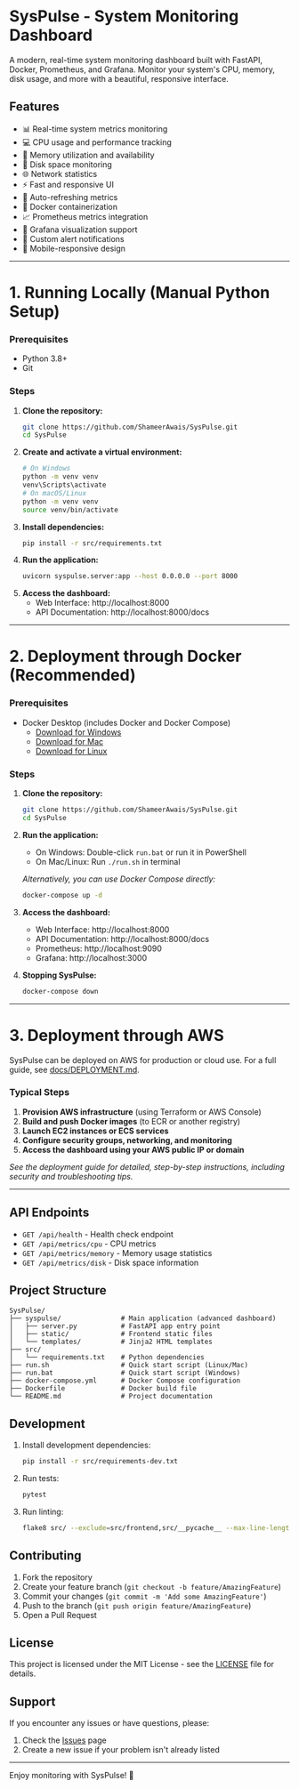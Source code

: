 # SysPulse - System Monitoring Dashboard

A modern, real-time system monitoring dashboard built with FastAPI, Docker, Prometheus, and Grafana. Monitor your system's CPU, memory, disk usage, and more with a beautiful, responsive interface.



## Features

- 📊 Real-time system metrics monitoring
- 💻 CPU usage and performance tracking
- 🧠 Memory utilization and availability
- 💾 Disk space monitoring
- 🌐 Network statistics
- ⚡ Fast and responsive UI
- 🔄 Auto-refreshing metrics
- 🐳 Docker containerization
- 📈 Prometheus metrics integration
- 🎨 Grafana visualization support
- 🔔 Custom alert notifications
- 📱 Mobile-responsive design

---

# 1. Running Locally (Manual Python Setup)

### Prerequisites
- Python 3.8+
- Git

### Steps
1. **Clone the repository:**
   ```bash
   git clone https://github.com/ShameerAwais/SysPulse.git
   cd SysPulse
   ```
2. **Create and activate a virtual environment:**
   ```bash
   # On Windows
   python -m venv venv
   venv\Scripts\activate
   # On macOS/Linux
   python -m venv venv
   source venv/bin/activate
   ```
3. **Install dependencies:**
   ```bash
   pip install -r src/requirements.txt
   ```
4. **Run the application:**
   ```bash
   uvicorn syspulse.server:app --host 0.0.0.0 --port 8000
   ```
5. **Access the dashboard:**
   - Web Interface: http://localhost:8000
   - API Documentation: http://localhost:8000/docs

---

# 2. Deployment through Docker (Recommended)

### Prerequisites
- Docker Desktop (includes Docker and Docker Compose)
  - [Download for Windows](https://docs.docker.com/desktop/install/windows-install/)
  - [Download for Mac](https://docs.docker.com/desktop/install/mac-install/)
  - [Download for Linux](https://docs.docker.com/desktop/install/linux-install/)

### Steps
1. **Clone the repository:**
   ```bash
   git clone https://github.com/ShameerAwais/SysPulse.git
   cd SysPulse
   ```
2. **Run the application:**
   - On Windows: Double-click `run.bat` or run it in PowerShell
   - On Mac/Linux: Run `./run.sh` in terminal

   *Alternatively, you can use Docker Compose directly:*
   ```bash
   docker-compose up -d
   ```
3. **Access the dashboard:**
   - Web Interface: http://localhost:8000
   - API Documentation: http://localhost:8000/docs
   - Prometheus: http://localhost:9090
   - Grafana: http://localhost:3000

4. **Stopping SysPulse:**
   ```bash
   docker-compose down
   ```

---

# 3. Deployment through AWS

SysPulse can be deployed on AWS for production or cloud use. For a full guide, see [docs/DEPLOYMENT.md](docs/DEPLOYMENT.md).

### Typical Steps
1. **Provision AWS infrastructure** (using Terraform or AWS Console)
2. **Build and push Docker images** (to ECR or another registry)
3. **Launch EC2 instances or ECS services**
4. **Configure security groups, networking, and monitoring**
5. **Access the dashboard using your AWS public IP or domain**

*See the deployment guide for detailed, step-by-step instructions, including security and troubleshooting tips.*

---

## API Endpoints

- `GET /api/health` - Health check endpoint
- `GET /api/metrics/cpu` - CPU metrics
- `GET /api/metrics/memory` - Memory usage statistics
- `GET /api/metrics/disk` - Disk space information

## Project Structure

```
SysPulse/
├── syspulse/               # Main application (advanced dashboard)
│   ├── server.py           # FastAPI app entry point
│   ├── static/             # Frontend static files
│   └── templates/          # Jinja2 HTML templates
├── src/
│   └── requirements.txt    # Python dependencies
├── run.sh                  # Quick start script (Linux/Mac)
├── run.bat                 # Quick start script (Windows)
├── docker-compose.yml      # Docker Compose configuration
├── Dockerfile              # Docker build file
└── README.md               # Project documentation
```

## Development

1. Install development dependencies:
   ```bash
   pip install -r src/requirements-dev.txt
   ```
2. Run tests:
   ```bash
   pytest
   ```
3. Run linting:
   ```bash
   flake8 src/ --exclude=src/frontend,src/__pycache__ --max-line-length=120
   ```

## Contributing

1. Fork the repository
2. Create your feature branch (`git checkout -b feature/AmazingFeature`)
3. Commit your changes (`git commit -m 'Add some AmazingFeature'`)
4. Push to the branch (`git push origin feature/AmazingFeature`)
5. Open a Pull Request

## License

This project is licensed under the MIT License - see the [LICENSE](LICENSE) file for details.

## Support

If you encounter any issues or have questions, please:
1. Check the [Issues](https://github.com/yourusername/SysPulse/issues) page
2. Create a new issue if your problem isn't already listed

---

Enjoy monitoring with SysPulse! 🚀
